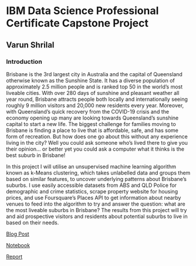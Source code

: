 # IBM Data Science Professional Certificate Capstone Project
## Varun Shrilal

### Introduction

Brisbane is the 3rd largest city in Australia and the capital of Queensland otherwise known as the Sunshine State. It has a diverse population of approximately 2.5 million people and is ranked top 50 in the world’s most liveable cities. With over 280 days of sunshine and pleasant weather all year round, Brisbane attracts people both locally and internationally seeing roughly 9 million visitors and 20,000 new residents every year. Moreover, with Queensland’s quick recovery from the COVID-19 crisis and the economy opening up many are looking towards Queensland’s sunshine capital to start a new life. The biggest challenge for families moving to Brisbane is finding a place to live that is affordable, safe, and has some form of recreation. But how does one go about this without any experience living in the city? Well you could ask someone who’s lived there to give you their opinion… or better yet you could ask a computer what it thinks is the best suburb in Brisbane!

In this project I will utilise an unsupervised machine learning algorithm known as k-Means clustering, which takes unlabelled data and groups them based on similar features, to uncover underlying patterns about Brisbane’s suburbs. I use easily accessible datasets from ABS and QLD Police for demographic and crime statistics, scrape property website for housing prices, and use Foursquare’s Places API to get information about nearby venues to feed into the algorithm to try and answer the question: what are the most liveable suburbs in Brisbane? The results from this project will try and aid prospective visitors and residents about potential suburbs to live in based on their needs.

[Blog Post](https://medium.com/@varooney/battle-of-the-suburbs-finding-the-best-place-to-live-in-brisbane-using-k-means-clustering-974d0647a3d8) 

[Notebook](https://github.com/varunshrilal/Capstone-Project/blob/master/Final-Project/Battle%20of%20the%20Suburbs%20Brisbane.ipynb)

[Report](https://github.com/varunshrilal/Capstone-Project/blob/master/Final-Project/Exploring%20Brisbane%20Suburbs%20Report.docx)
